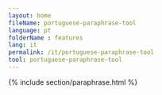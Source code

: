 ```yaml
---
layout: home
fileName: portuguese-paraphrase-tool
language: pt
folderName : features
lang: it
permalink: /it/portuguese-paraphrase-tool
tool: portuguese-paraphrase-tool
---
```

{% include section/paraphrase.html %}